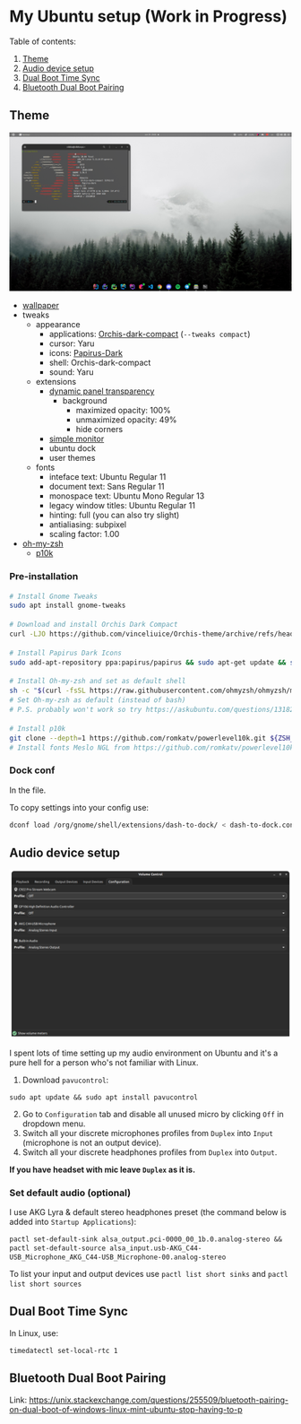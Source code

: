 # My Ubuntu setup (Work in Progress)

Table of contents:
1. [Theme](#Theme)
2. [Audio device setup](#Audio-device-setup)
3. [Dual Boot Time Sync](#Dual-Boot-Time-Sync)
4. [Bluetooth Dual Boot Pairing](#Bluetooth-Dual-Boot-Pairing)

## Theme

![](img/screenshot.png)

* [wallpaper](https://wallpaperaccess.com/full/1678137.jpg)
* tweaks
    * appearance
        * applications: [Orchis-dark-compact](https://github.com/vinceliuice/Orchis-theme) (`--tweaks compact`)
        * cursor: Yaru
        * icons: [Papirus-Dark](https://github.com/PapirusDevelopmentTeam/papirus-icon-theme)
        * shell: Orchis-dark-compact
        * sound: Yaru
    * extensions
        * [dynamic panel transparency](https://extensions.gnome.org/extension/1011/dynamic-panel-transparency/)
            * background
                * maximized opacity: 100%
                * unmaximized opacity: 49%
                * hide corners
        * [simple monitor](https://extensions.gnome.org/extension/3891/simple-monitor/)
        * ubuntu dock
        * user themes
    * fonts
        * inteface text: Ubuntu Regular 11
        * document text: Sans Regular 11
        * monospace text: Ubuntu Mono Regular 13
        * legacy window titles: Ubuntu Regular 11
        * hinting: full (you can also try slight)
        * antialiasing: subpixel
        * scaling factor: 1.00
* [oh-my-zsh](https://github.com/ohmyzsh/ohmyzsh#basic-installation)
   * [p10k](https://github.com/romkatv/powerlevel10k#oh-my-zsh)

### Pre-installation

```Bash
# Install Gnome Tweaks
sudo apt install gnome-tweaks

# Download and install Orchis Dark Compact
curl -LJO https://github.com/vinceliuice/Orchis-theme/archive/refs/heads/master.zip && unzip Orchis-theme-master.zip && cd Orchis-theme-master && sh -c install.sh --tweaks compact

# Install Papirus Dark Icons
sudo add-apt-repository ppa:papirus/papirus && sudo apt-get update && sudo apt-get install papirus-icon-theme

# Install Oh-my-zsh and set as default shell
sh -c "$(curl -fsSL https://raw.githubusercontent.com/ohmyzsh/ohmyzsh/master/tools/install.sh)" && chsh -s $(which zsh)
# Set Oh-my-zsh as default (instead of bash)
# P.S. probably won't work so try https://askubuntu.com/questions/131823/how-to-make-zsh-the-default-shell

# Install p10k
git clone --depth=1 https://github.com/romkatv/powerlevel10k.git ${ZSH_CUSTOM:-$HOME/.oh-my-zsh/custom}/themes/powerlevel10k
# Install fonts Meslo NGL from https://github.com/romkatv/powerlevel10k#fonts
```

### Dock conf
In the file.

To copy settings into your config use:
```Bash
dconf load /org/gnome/shell/extensions/dash-to-dock/ < dash-to-dock.conf
```

## Audio device setup

![](img/pavu.png)

I spent lots of time setting up my audio environment on Ubuntu and it's a pure hell for a person who's not familiar with Linux.
1. Download `pavucontrol`:
```
sudo apt update && sudo apt install pavucontrol
```
2. Go to `Configuration` tab and disable all unused micro by clicking `Off` in dropdown menu.
3. Switch all your discrete microphones profiles from `Duplex` into `Input` (microphone is not an output device).
4. Switch all your discrete headphones profiles from `Duplex` into `Output`.

**If you have headset with mic leave `Duplex` as it is.**

### Set default audio (optional)

I use AKG Lyra & default stereo headphones preset (the command below is added into `Startup Applications`):

```
pactl set-default-sink alsa_output.pci-0000_00_1b.0.analog-stereo &&  pactl set-default-source alsa_input.usb-AKG_C44-USB_Microphone_AKG_C44-USB_Microphone-00.analog-stereo
```

To list your input and output devices use `pactl list short sinks` and `pactl list short sources`

## Dual Boot Time Sync

In Linux, use:
```
timedatectl set-local-rtc 1
```

## Bluetooth Dual Boot Pairing

Link:
https://unix.stackexchange.com/questions/255509/bluetooth-pairing-on-dual-boot-of-windows-linux-mint-ubuntu-stop-having-to-p
